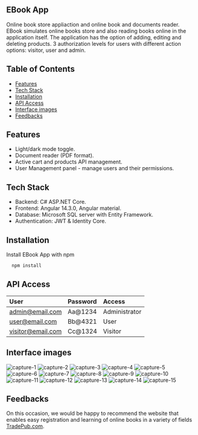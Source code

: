 ## EBook App
Online book store appliaction and online book and documents reader.
EBook simulates online books store and also reading books online in the application itself.
The application has the option of adding, editing and deleting products. 3 authorization levels for users with different action options: visitor, user and admin.


## Table of Contents
- [Features](#features)
- [Tech Stack](#tech-Stack)
- [Installation](#installation)
- [API Access](#api-access)
- [Interface images](#interface-images)
- [Feedbacks](#feedbacks) 

## Features

- Light/dark mode toggle.
- Document reader (PDF format).
- Active cart and products API management.
- User Management panel - manage users and their permissions.


## Tech Stack

- Backend: C# ASP.NET Core.
- Frontend: Angular 14.3.0, Angular material.
- Database: Microsoft SQL server with Entity Framework.
- Authentication: JWT & Identity Core.



## Installation

Install EBook App with npm

```bash
  npm install
```
    

## API Access
| User              | Password                   | Access       |            
| :---------------  | :------------------------- | :----------- | 
| admin@email.com   | Aa@1234                    | Administrator|  
| user@email.com    | Bb@4321                    | User         |  
| visitor@email.com | Cc@1324                    | Visitor      |  

## Interface images
![capture-1](https://github.com/shokerm/EBook-App-Project/assets/96984377/59ac2399-8972-414b-8313-36e852096059)
![capture-2](https://github.com/shokerm/EBook-App-Project/assets/96984377/53194b12-5b58-4e53-ba22-9f30adf66a89)
![capture-3](https://github.com/shokerm/EBook-App-Project/assets/96984377/7a984c29-8d04-4ae8-b88e-328778934e87)
![capture-4](https://github.com/shokerm/EBook-App-Project/assets/96984377/fe5dda04-1228-48c1-ab3d-223b1d2975de)
![capture-5](https://github.com/shokerm/EBook-App-Project/assets/96984377/2c7bf6ef-ea7d-4e37-8256-3ace18648e87)
![capture-6](https://github.com/shokerm/EBook-App-Project/assets/96984377/da5bfea0-f76c-464c-85bc-4937fcbd1edb)
![capture-7](https://github.com/shokerm/EBook-App-Project/assets/96984377/aafd6098-8144-42b5-a870-ca553a58da05)
![capture-8](https://github.com/shokerm/EBook-App-Project/assets/96984377/a0a64166-b96a-40b4-ad49-c192414616b6)
![capture-9](https://github.com/shokerm/EBook-App-Project/assets/96984377/9c7636ed-2296-48bd-855b-81827ee9e763)
![capture-10](https://github.com/shokerm/EBook-App-Project/assets/96984377/3eada8fb-c096-47ad-9bee-399a2c15f1b4)
![capture-11](https://github.com/shokerm/EBook-App-Project/assets/96984377/556239ec-4498-4107-b95c-bd82917ef1bc)
![capture-12](https://github.com/shokerm/EBook-App-Project/assets/96984377/db9fcb07-d9f1-48ee-b1cb-0044209de6ea)
![capture-13](https://github.com/shokerm/EBook-App-Project/assets/96984377/4cc8c615-496b-43e7-af09-a654bf12931d)
![capture-14](https://github.com/shokerm/EBook-App-Project/assets/96984377/d98ff7ee-f5fe-4fb2-8985-d3ff93af72a2)
![capture-15](https://github.com/shokerm/EBook-App-Project/assets/96984377/a27e94d8-1035-4f7a-b587-b5fb3a1a875e)



## Feedbacks

On this occasion, we would be happy to recommend the website that enables easy registration and learning of online books in a variety of fields
[TradePub.com](https://programminglanguage.tradepub.com/).
